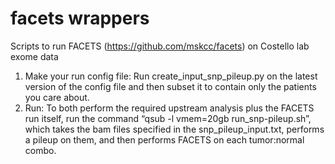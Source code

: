 # facets wrappers
Scripts to run FACETS (https://github.com/mskcc/facets) on Costello lab exome data


1. Make your run config file: Run create_input_snp_pileup.py on the latest version of the config file and then subset it to contain only the patients you care about.
2. Run: To both perform the required upstream analysis plus the FACETS run itself, run the command “qsub -l vmem=20gb run_snp-pileup.sh”, which takes the bam files specified in the snp_pileup_input.txt, performs a pileup on them, and then performs FACETS on each tumor:normal combo.
